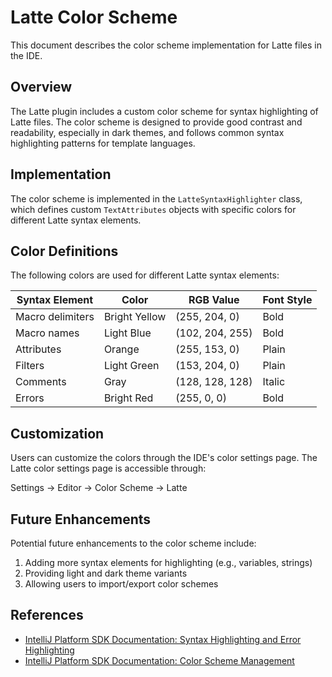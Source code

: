 # Latte Color Scheme

This document describes the color scheme implementation for Latte files in the IDE.

## Overview

The Latte plugin includes a custom color scheme for syntax highlighting of Latte files. The color scheme is designed to provide good contrast and readability, especially in dark themes, and follows common syntax highlighting patterns for template languages.

## Implementation

The color scheme is implemented in the `LatteSyntaxHighlighter` class, which defines custom `TextAttributes` objects with specific colors for different Latte syntax elements.

## Color Definitions

The following colors are used for different Latte syntax elements:

| Syntax Element | Color | RGB Value | Font Style |
|----------------|-------|-----------|------------|
| Macro delimiters | Bright Yellow | (255, 204, 0) | Bold |
| Macro names | Light Blue | (102, 204, 255) | Bold |
| Attributes | Orange | (255, 153, 0) | Plain |
| Filters | Light Green | (153, 204, 0) | Plain |
| Comments | Gray | (128, 128, 128) | Italic |
| Errors | Bright Red | (255, 0, 0) | Bold |

## Customization

Users can customize the colors through the IDE's color settings page. The Latte color settings page is accessible through:

Settings → Editor → Color Scheme → Latte

## Future Enhancements

Potential future enhancements to the color scheme include:

1. Adding more syntax elements for highlighting (e.g., variables, strings)
2. Providing light and dark theme variants
3. Allowing users to import/export color schemes

## References

- [IntelliJ Platform SDK Documentation: Syntax Highlighting and Error Highlighting](https://plugins.jetbrains.com/docs/intellij/syntax-highlighting-and-error-highlighting.html)
- [IntelliJ Platform SDK Documentation: Color Scheme Management](https://plugins.jetbrains.com/docs/intellij/color-scheme-management.html)